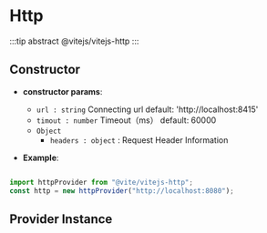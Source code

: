 # Http

:::tip abstract
@vitejs/vitejs-http
:::

## Constructor

- **constructor params**: 
  * `url : string` Connecting url  default: 'http://localhost:8415'
  * `timout : number` Timeout（ms） default: 60000
  * `Object` 
	- `headers : object` : Request Header Information

- **Example**:

```javascript

import httpProvider from "@vite/vitejs-http";
const http = new httpProvider("http://localhost:8080");

```

## Provider Instance

